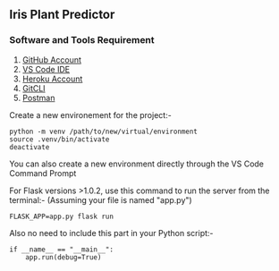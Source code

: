 ## Iris Plant Predictor

### Software and Tools Requirement

1. [GitHub Account](https://github.com)
2. [VS Code IDE](https://code.visualstudio.com)
3. [Heroku Account](https:/heroku.com)
4. [GitCLI](https://cli.github.com/)
5. [Postman](https://www.postman.com/downloads/)

Create a new environement for the project:-

```
python -m venv /path/to/new/virtual/environment
source .venv/bin/activate
deactivate
```

You can also create a new environment directly through the VS Code Command Prompt

For Flask versions >1.0.2, use this command to run the server from the terminal:-
(Assuming your file is named "app.py")

```
FLASK_APP=app.py flask run
```

Also no need to include this part in your Python script:-

```
if __name__ == "__main__":
    app.run(debug=True)
```